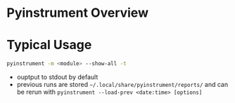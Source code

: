 # Pyinstrument Overview

# Typical Usage

```bash
pyinstrument -m <module> --show-all -t
```
- ouptput to stdout by default
- previous runs are stored `~/.local/share/pyinstrument/reports/` and can be rerun with `pyinstrument --load-prev <date:time> [options]`
